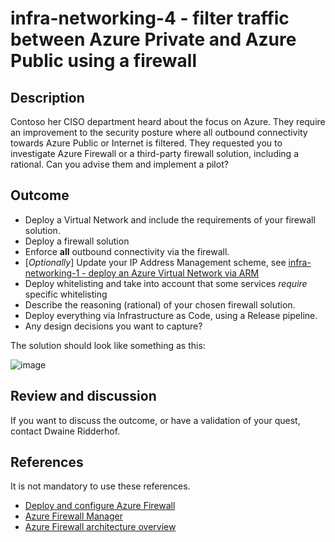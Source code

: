 # infra-networking-4 - filter traffic between Azure Private and Azure Public using a firewall

## Description

Contoso her CISO department heard about the focus on Azure. They require an improvement to the security posture where all outbound connectivity towards Azure Public or Internet is filtered. They requested you to investigate Azure Firewall or a third-party firewall solution, including a rational. Can you advise them and implement a pilot? 

## Outcome

  - Deploy a Virtual Network and include the requirements of your firewall solution.
  - Deploy a firewall solution
  - Enforce **all** outbound connectivity via the firewall.
  - [_Optionally_] Update your IP Address Management scheme, see [infra-networking-1 - deploy an Azure Virtual Network via ARM](https://github.com/tjav/upskillingquests/blob/Dwaine/UpdateNetworkingQuests/Infrastructure/Networking/infra-networking-1.md)
  - Deploy whitelisting and take into account that some services _require_ specific whitelisting
  - Describe the reasoning (rational) of your chosen firewall solution.
  - Deploy everything via Infrastructure as Code, using a Release pipeline.
  - Any design decisions you want to capture?
  
The solution should look like something as this:

![image](https://user-images.githubusercontent.com/25753877/149521820-9a3464f0-aa53-4cd8-9e0e-5a17f7d838f6.png)

## Review and discussion

If you want to discuss the outcome, or have a validation of your quest, contact Dwaine Ridderhof. 

## References

It is not mandatory to use these references.

  - [Deploy and configure Azure Firewall](https://docs.microsoft.com/En-us/azure/firewall/tutorial-firewall-deploy-portal)
  - [Azure Firewall Manager](https://docs.microsoft.com/en-us/azure/firewall-manager/policy-overview)
  - [Azure Firewall architecture overview](https://docs.microsoft.com/en-us/azure/architecture/example-scenario/firewalls/)